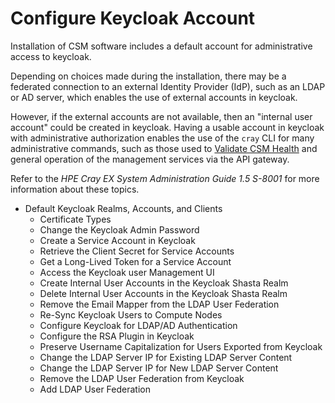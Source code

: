 # Configure Keycloak Account

Installation of CSM software includes a default account for administrative access to keycloak.

Depending on choices made during the installation, there may be a federated connection to
an external Identity Provider (IdP), such as an LDAP or AD server, which enables the use
of external accounts in keycloak.

However, if the external accounts are not available, then an "internal user account" could be 
created in keycloak. Having a usable account in keycloak with administrative authorization
enables the use of the `cray` CLI for many administrative commands, such as those used to
[Validate CSM Health](validate_csm_health.md) and general operation of the management services
via the API gateway.

Refer to the _HPE Cray EX System Administration Guide 1.5 S-8001_ for more information about these topics.

   * Default Keycloak Realms, Accounts, and Clients
      * Certificate Types
      * Change the Keycloak Admin Password
      * Create a Service Account in Keycloak
      * Retrieve the Client Secret for Service Accounts
      * Get a Long-Lived Token for a Service Account
      * Access the Keycloak user Management UI
      * Create Internal User Accounts in the Keycloak Shasta Realm
      * Delete Internal User Accounts in the Keycloak Shasta Realm
      * Remove the Email Mapper from the LDAP User Federation
      * Re-Sync Keycloak Users to Compute Nodes
      * Configure Keycloak for LDAP/AD Authentication
      * Configure the RSA Plugin in Keycloak
      * Preserve Username Capitalization for Users Exported from Keycloak
      * Change the LDAP Server IP for Existing LDAP Server Content
      * Change the LDAP Server IP for New LDAP Server Content
      * Remove the LDAP User Federation from Keycloak
      * Add LDAP User Federation
